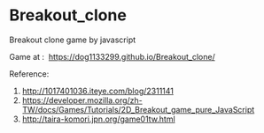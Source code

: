 # Breakout_clone
Breakout clone game by javascript 

Game at :  https://dog1133299.github.io/Breakout_clone/

Reference:
1. http://1017401036.iteye.com/blog/2311141 
2. https://developer.mozilla.org/zh-TW/docs/Games/Tutorials/2D_Breakout_game_pure_JavaScript 
3. http://taira-komori.jpn.org/game01tw.html 
